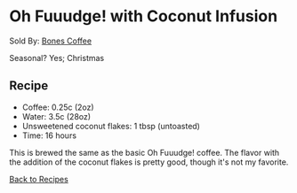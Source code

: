 # Oh Fuuudge! with Coconut Infusion
Sold By: [Bones Coffee](https://www.bonescoffee.com/products/oh-fuuudge-12oz)

Seasonal? Yes; Christmas

## Recipe
  * Coffee: 0.25c (2oz)
  * Water: 3.5c (28oz)
  * Unsweetened coconut flakes: 1 tbsp (untoasted)
  * Time: 16 hours

This is brewed the same as the basic Oh Fuuudge! coffee. The flavor with the addition of the coconut flakes is pretty good, though it's not my favorite.

[Back to Recipes](https://github.umn.edu/cdsmith/cold-brew-coffee/blob/master/recipes/README.md)
